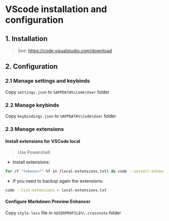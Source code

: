 # VScode installation and configuration

## 1. Installation
> See: https://code.visualstudio.com/download

## 2. Configuration
### 2.1 Manage settings and keybinds
Copy `settings.json` to `%APPDATA%\Code\User` folder

### 2.2 Manage keybinds
Copy `keybindings.json` to `%APPDATA%\Code\User` folder

### 2.3 Manage extensions
#### Install extensions for VSCode local
> Use Powershell
- Install extensions:
```sh
for /f "tokens=*" %f in (local-extensions.txt) do code --install-extension %f
```
- If you need to backup again the extensions:
```sh
code --list-extensions > local-extensions.txt
```

#### Configure Markdown Preview Enhancer
Copy `style.less` file in `%USERPROFILE%\.crossnote` folder